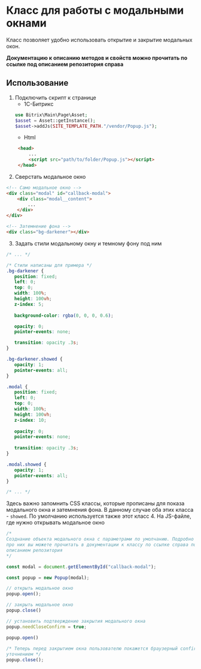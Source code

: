 # Класс для работы с модальными окнами
Класс позволяет удобно использовать открытие и закрытие модальных окон.

**Документацию к описанию методов и свойств можно прочитать по ссылке под 
описанием репозитория справа**

## Использование
1. Подключить скрипт к странице
    * 1С-Битрикс
    ```php
    use Bitrix\Main\Page\Asset;
    $asset = Asset::getInstance();
    $asset->addJs(SITE_TEMPLATE_PATH."/vendor/Popup.js");
    ```
    * Html
   ```html
    <head>
        ...
        <script src="path/to/folder/Popup.js"></script>
    </head>
    ```
2. Сверстать модальное окно
```html
<!-- Само модальное окно -->
<div class="modal" id="callback-modal">
    <div class="modal__content">
        ...
    </div>
</div>

<!-- Затемнение фона -->
<div class="bg-darkener"></div>
```

3. Задать стили модальному окну и темному фону под ним
```css
/* ... */

/* Стили написаны для примера */
.bg-darkener {
   position: fixed;
   left: 0;
   top: 0;
   width: 100%;
   height: 100vh;
   z-index: 5;
   
   background-color: rgba(0, 0, 0, 0.6);

   opacity: 0;
   pointer-events: none;

   transition: opacity .3s;
}

.bg-darkener.showed {
   opacity: 1;
   pointer-events: all;
}

.modal {
   position: fixed;
   left: 0;
   top: 0;
   width: 100%;
   height: 100vh;
   z-index: 10;
   
   opacity: 0;
   pointer-events: none;
   
   transition: opacity .3s;
}

.modal.showed {
   opacity: 1;
   pointer-events: all;
}

/* ... */
```
Здесь важно запомнить CSS классы, которые прописаны для показа модального 
окна и затемнения фона. В данному случае оба этих класса - ```showed```. По 
умолчанию используется также этот класс
4. На JS-файле, где нужно открывать модальное окно
```javascript
/*
Созднание объекта модального окна с параметрами по умолчанию. Подробно 
про них вы можете прочитать в документации к классу по ссылке справа под 
описанием репозитория 
*/

const modal = document.getElementById("callback-modal");

const popup = new Popup(modal);

// открыть модальное окно
popup.open();

// закрыть модальное окно
popup.close()

// установить подтверждение закрытия модального окна
popup.needCloseConfirm = true;

popup.open()
        
/* Теперь перед закрытием окна пользователю покажется браузерный confirm с 
уточнением */
popup.close();
```